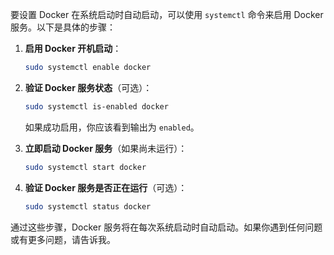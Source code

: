要设置 Docker 在系统启动时自动启动，可以使用 `systemctl` 命令来启用 Docker 服务。以下是具体的步骤：

1. **启用 Docker 开机启动**：
   ```bash
   sudo systemctl enable docker
   ```

2. **验证 Docker 服务状态**（可选）：
   ```bash
   sudo systemctl is-enabled docker
   ```

   如果成功启用，你应该看到输出为 `enabled`。

3. **立即启动 Docker 服务**（如果尚未运行）：
   ```bash
   sudo systemctl start docker
   ```

4. **验证 Docker 服务是否正在运行**（可选）：
   ```bash
   sudo systemctl status docker
   ```

通过这些步骤，Docker 服务将在每次系统启动时自动启动。如果你遇到任何问题或有更多问题，请告诉我。